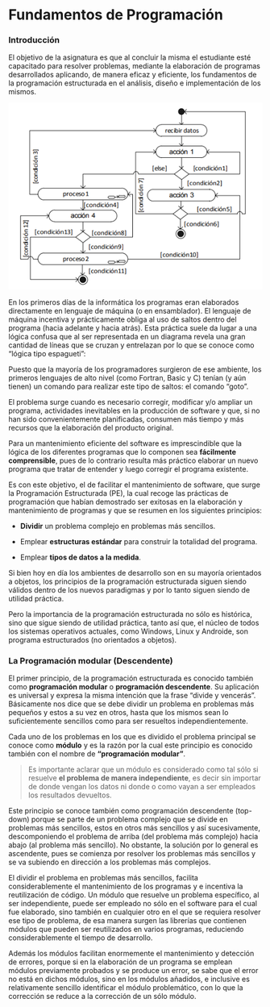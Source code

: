 # Fundamentos de Programación

### Introducción

El objetivo de la asignatura es que al concluir la misma el estudiante esté capacitado para resolver problemas, mediante la elaboración de programas desarrollados aplicando, de manera eficaz y eficiente, los fundamentos de la programación estructurada en el análisis, diseño e implementación de los mismos.

![Algoritmo](./img/tema-01-img-001.png)

En los primeros días de la informática los programas eran elaborados directamente en lenguaje de máquina (o en ensamblador). El lenguaje de máquina incentiva y prácticamente obliga al uso de saltos dentro del programa
(hacia adelante y hacia atrás). Esta práctica suele da lugar a una lógica
confusa que al ser representada en un diagrama revela una gran cantidad de
líneas que se cruzan y entrelazan por lo que se conoce como “lógica tipo
espagueti”:

Puesto que la mayoría de los programadores surgieron de ese ambiente, los primeros lenguajes de alto nivel (como Fortran, Basic y C) tenían (y aún tienen) un comando para realizar este tipo de saltos: el comando “goto”.

El problema surge cuando es necesario corregir, modificar y/o ampliar un programa, actividades inevitables en la producción de software y que, si no han sido convenientemente planificadas, consumen más tiempo y más recursos
que la elaboración del producto original.

Para un mantenimiento eficiente del software es imprescindible que la lógica de los diferentes programas que lo componen sea **fácilmente comprensible**, pues de lo contrario resulta más práctico elaborar un nuevo programa que tratar de entender y luego corregir el programa existente.

Es con este objetivo, el de facilitar el mantenimiento de software, que surge la Programación Estructurada (PE), la cual recoge las prácticas de programación que habían demostrado ser exitosas en la elaboración y mantenimiento de programas y que se resumen en los siguientes principios:

* **Dividir** un problema complejo en problemas más sencillos.

* Emplear **estructuras estándar** para construir la totalidad del programa.

* Emplear **tipos de datos a la medida**.

Si bien hoy en día los ambientes de desarrollo son en su mayoría orientados a objetos, los principios de la programación estructurada siguen siendo válidos dentro de los nuevos paradigmas y por lo tanto siguen siendo de utilidad práctica.

Pero la importancia de la programación estructurada no sólo es histórica, sino que sigue siendo de utilidad práctica, tanto así que, el núcleo de todos los sistemas operativos actuales, como Windows, Linux y Androide, son programa estructurados (no orientados a objetos).

### La Programación modular (Descendente)

El primer principio, de la programación estructurada es conocido también como **programación modular** o **programación descendente**. Su aplicación es universal y expresa la misma intención que la frase “divide y vencerás”. Básicamente nos dice que se debe dividir un problema en problemas más pequeños y estos a su vez en otros, hasta que los mismos sean lo suficientemente sencillos como para ser resueltos independientemente.

Cada uno de los problemas en los que es dividido el problema principal se conoce como **módulo** y es la razón por la cual este principio es conocido también con el nombre de **“programación modular”**.

>Es importante aclarar que un módulo es considerado como tal sólo si resuelve **el problema de manera independiente**, es decir sin importar de donde vengan los datos ni donde o como vayan a ser empleados los resultados devueltos.

Este principio se conoce también como programación descendente (top-down) porque se parte de un problema complejo que se divide en problemas más sencillos, estos en otros más sencillos y así sucesivamente, descomponiendo el problema de arriba (del problema más complejo) hacia abajo (al problema más sencillo). No obstante, la solución por lo general es ascendente, pues se comienza por resolver los problemas más sencillos y se va subiendo en dirección a los problemas más complejos.

El dividir el problema en problemas más sencillos, facilita considerablemente el mantenimiento de los programas y e incentiva la reutilización de código. Un módulo que resuelve un problema específico, al ser independiente, puede ser empleado no sólo en el software para el cual fue elaborado, sino también en cualquier otro en el que se requiera resolver ese tipo de problema, de esa manera surgen las librerías que contienen módulos que pueden ser reutilizados en varios programas, reduciendo considerablemente el tiempo de desarrollo.

Además los módulos facilitan enormemente el mantenimiento y detección de errores, porque si en la elaboración de un programa se emplean módulos previamente probados y se produce un error, se sabe que el error no está en dichos módulos, sino en los módulos añadidos, e inclusive es relativamente sencillo identificar el módulo problemático, con lo que la corrección se reduce a la corrección de un sólo módulo.
